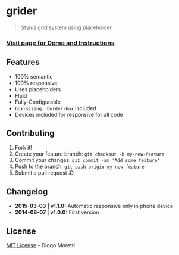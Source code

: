 # grider
> Stylus grid system using placeholder

### [Visit page for Demo and Instructions](http://diogomoretti.github.io/grider)


## Features
- 100% semantic
- 100% responsive
- Uses placeholders
- Fluid
- Fully-Configurable
- `box-sizing: border-box` included
- Devices included for responsive for all code

## Contributing
 
1. Fork it!
2. Create your feature branch: `git checkout -b my-new-feature`
3. Commit your changes: `git commit -am 'Add some feature'`
4. Push to the branch: `git push origin my-new-feature`
5. Submit a pull request :D

## Changelog

* **2015-03-03 | v1.1.0:** Automatic responsive only in phone device
* **2014-08-07 | v1.0.0:** First version



## License
[MIT License](https://github.com/diogomoretti/MITLicense) - Diogo Moretti